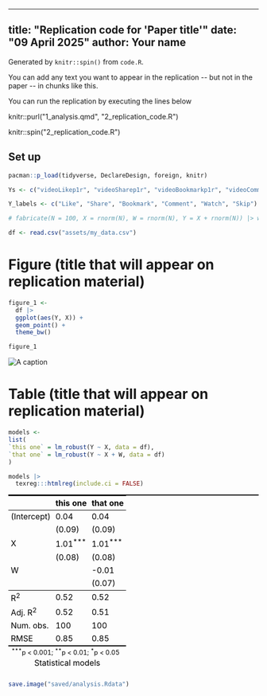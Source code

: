 


---
title: "Replication code for 'Paper title'"
date: "09 April 2025"
author: Your name
---

Generated by `knitr::spin()` from `code.R`.

You can add any text you want to appear in the replication -- but not in the paper -- in chunks like this.

You can run the replication by executing the lines below

knitr::purl("1_analysis.qmd",  "2_replication_code.R")

knitr::spin("2_replication_code.R")  

## Set up



``` r
pacman::p_load(tidyverse, DeclareDesign, foreign, knitr)

Ys <- c("videoLikep1r", "videoSharep1r", "videoBookmarkp1r", "videoCommentTickedp1r", "watch_percentage_", "skipped_video_")

Y_labels <- c("Like", "Share", "Bookmark", "Comment", "Watch", "Skip")
```

``` r
# fabricate(N = 100, X = rnorm(N), W = rnorm(N), Y = X + rnorm(N)) |> write.csv("assets/my_data.csv")

df <- read.csv("assets/my_data.csv")
```


# Figure (title that will appear on replication material)


``` r
figure_1 <-
  df |> 
  ggplot(aes(Y, X)) +
  geom_point() +
  theme_bw()

figure_1  
```

![A caption](figure/figure-1.png)


# Table (title that will appear on replication material)


``` r
models <-
list(
`this one` = lm_robust(Y ~ X, data = df),
`that one` = lm_robust(Y ~ X + W, data = df)
)

models |> 
  texreg:::htmlreg(include.ci = FALSE)
```

<table class="texreg" style="margin: 10px auto;border-collapse: collapse;border-spacing: 0px;caption-side: bottom;color: #000000;border-top: 2px solid #000000;">
<caption>Statistical models</caption>
<thead>
<tr>
<th style="padding-left: 5px;padding-right: 5px;">&nbsp;</th>
<th style="padding-left: 5px;padding-right: 5px;">this one</th>
<th style="padding-left: 5px;padding-right: 5px;">that one</th>
</tr>
</thead>
<tbody>
<tr style="border-top: 1px solid #000000;">
<td style="padding-left: 5px;padding-right: 5px;">(Intercept)</td>
<td style="padding-left: 5px;padding-right: 5px;">0.04</td>
<td style="padding-left: 5px;padding-right: 5px;">0.04</td>
</tr>
<tr>
<td style="padding-left: 5px;padding-right: 5px;">&nbsp;</td>
<td style="padding-left: 5px;padding-right: 5px;">(0.09)</td>
<td style="padding-left: 5px;padding-right: 5px;">(0.09)</td>
</tr>
<tr>
<td style="padding-left: 5px;padding-right: 5px;">X</td>
<td style="padding-left: 5px;padding-right: 5px;">1.01<sup>&#42;&#42;&#42;</sup></td>
<td style="padding-left: 5px;padding-right: 5px;">1.01<sup>&#42;&#42;&#42;</sup></td>
</tr>
<tr>
<td style="padding-left: 5px;padding-right: 5px;">&nbsp;</td>
<td style="padding-left: 5px;padding-right: 5px;">(0.08)</td>
<td style="padding-left: 5px;padding-right: 5px;">(0.08)</td>
</tr>
<tr>
<td style="padding-left: 5px;padding-right: 5px;">W</td>
<td style="padding-left: 5px;padding-right: 5px;">&nbsp;</td>
<td style="padding-left: 5px;padding-right: 5px;">-0.01</td>
</tr>
<tr>
<td style="padding-left: 5px;padding-right: 5px;">&nbsp;</td>
<td style="padding-left: 5px;padding-right: 5px;">&nbsp;</td>
<td style="padding-left: 5px;padding-right: 5px;">(0.07)</td>
</tr>
<tr style="border-top: 1px solid #000000;">
<td style="padding-left: 5px;padding-right: 5px;">R<sup>2</sup></td>
<td style="padding-left: 5px;padding-right: 5px;">0.52</td>
<td style="padding-left: 5px;padding-right: 5px;">0.52</td>
</tr>
<tr>
<td style="padding-left: 5px;padding-right: 5px;">Adj. R<sup>2</sup></td>
<td style="padding-left: 5px;padding-right: 5px;">0.52</td>
<td style="padding-left: 5px;padding-right: 5px;">0.51</td>
</tr>
<tr>
<td style="padding-left: 5px;padding-right: 5px;">Num. obs.</td>
<td style="padding-left: 5px;padding-right: 5px;">100</td>
<td style="padding-left: 5px;padding-right: 5px;">100</td>
</tr>
<tr style="border-bottom: 2px solid #000000;">
<td style="padding-left: 5px;padding-right: 5px;">RMSE</td>
<td style="padding-left: 5px;padding-right: 5px;">0.85</td>
<td style="padding-left: 5px;padding-right: 5px;">0.85</td>
</tr>
</tbody>
<tfoot>
<tr>
<td style="font-size: 0.8em;" colspan="3"><sup>&#42;&#42;&#42;</sup>p &lt; 0.001; <sup>&#42;&#42;</sup>p &lt; 0.01; <sup>&#42;</sup>p &lt; 0.05</td>
</tr>
</tfoot>
</table>

``` r
save.image("saved/analysis.Rdata")
```

